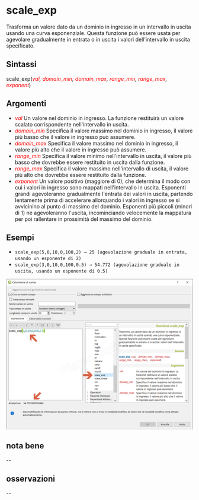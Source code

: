 # scale_exp

Trasforma un valore dato da un dominio in ingresso in un intervallo in uscita usando una curva esponenziale. Questa funzione può essere usata per agevolare gradualmente in entrata o in uscita i valori dell'intervallo in uscita specificato.

## Sintassi

scale_exp(_<span style="color:red;">val</span>, <span style="color:red;">domain_min</span>, <span style="color:red;">domain_max</span>, <span style="color:red;">range_min</span>, <span style="color:red;">range_max</span>, <span style="color:red;">exponent</span>_)

## Argomenti

* _<span style="color:red;">val</span>_ Un valore nel dominio in ingresso. La funzione restituirà un valore scalato corrispondente nell'intervallo in uscita.
* _<span style="color:red;">domain_min</span>_ Specifica il valore massimo nel dominio in ingresso, il valore più basso che il valore in ingresso può assumere.
* _<span style="color:red;">domain_max</span>_ Specifica il valore massimo nel dominio in ingresso, il valore più alto che il valore in ingresso può assumere.
* _<span style="color:red;">range_min</span>_ Specifica il valore minimo nell'intervallo in uscita, il valore più basso che dovrebbe essere restituito in uscita dalla funzione.
* _<span style="color:red;">range_max</span>_ Specifica il valore massimo nell'intervallo di uscita, il valore più alto che dovrebbe essere restituito dalla funzione.
* _<span style="color:red;">exponent</span>_ Un valore positivo (maggiore di 0), che determina il modo con cui i valori in ingresso sono mappati nell'intervallo in uscita. Esponenti grandi agevoleranno gradualmente l'entrata dei valori in uscita​​, partendo lentamente prima di accelerare allorquando i valori in ingresso se si avvicinino al punto di massimo del dominio. Esponenti più piccoli (minori di 1) ne agevoleranno l'uscita, incominciando velocemente la mappatura per poi rallentare in prossimità del massimo del dominio.

## Esempi
* `scale_exp(5,0,10,0,100,2) → 25 (agevolazione graduale in entrata, usando un esponente di 2)`
* `scale_exp(3,0,10,0,100,0.5) → 54.772 (agevolazione graduale in uscita, usando un esponente di 0.5)`

![](../../img/matematica/scale_exp/scale_exp1.png)

## nota bene

--

## osservazioni

--
